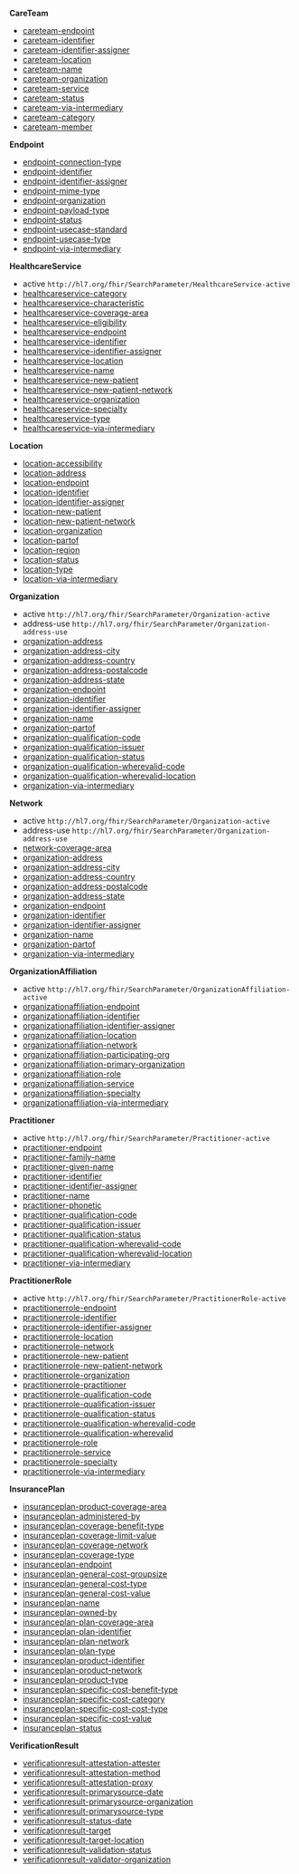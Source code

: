 
**CareTeam**

- [careteam-endpoint](SearchParameter-searchparameter-careteam-endpoint.html)
- [careteam-identifier](SearchParameter-searchparameter-careteam-identifier.html)
- [careteam-identifier-assigner](SearchParameter-searchparameter-careteam-identifier-assigner.html)
- [careteam-location](SearchParameter-searchparameter-careteam-location.html)
- [careteam-name](SearchParameter-searchparameter-careteam-name.html)
- [careteam-organization](SearchParameter-searchparameter-careteam-organization.html)
- [careteam-service](SearchParameter-searchparameter-careteam-service.html)
- [careteam-status](SearchParameter-searchparameter-careteam-status.html)
- [careteam-via-intermediary](SearchParameter-searchparameter-careteam-via-intermediary.html)
- [careteam-category](SearchParameter-searchparameter-careteam-category.html)
- [careteam-member](SearchParameter-searchparameter-careteam-member.html)

**Endpoint**

- [endpoint-connection-type](SearchParameter-searchparameter-endpoint-connection-type.html)
- [endpoint-identifier](SearchParameter-searchparameter-endpoint-identifier.html)
- [endpoint-identifier-assigner](SearchParameter-searchparameter-endpoint-identifier-assigner.html)
- [endpoint-mime-type](SearchParameter-searchparameter-endpoint-mime-type.html)
- [endpoint-organization](SearchParameter-searchparameter-endpoint-organization.html)
- [endpoint-payload-type](SearchParameter-searchparameter-endpoint-payload-type.html)
- [endpoint-status](SearchParameter-searchparameter-endpoint-status.html)
- [endpoint-usecase-standard](SearchParameter-searchparameter-endpoint-usecase-standard.html)
- [endpoint-usecase-type](SearchParameter-searchparameter-endpoint-usecase-type.html)
- [endpoint-via-intermediary](SearchParameter-searchparameter-endpoint-via-intermediary.html)

**HealthcareService**

- active `http://hl7.org/fhir/SearchParameter/HealthcareService-active`
- [healthcareservice-category](SearchParameter-searchparameter-healthcareservice-category.html)
- [healthcareservice-characteristic](SearchParameter-searchparameter-healthcareservice-characteristic.html)
- [healthcareservice-coverage-area](SearchParameter-searchparameter-healthcareservice-coverage-area.html)
- [healthcareservice-eligibility](SearchParameter-searchparameter-healthcareservice-eligibility.html)
- [healthcareservice-endpoint](SearchParameter-searchparameter-healthcareservice-endpoint.html)
- [healthcareservice-identifier](SearchParameter-searchparameter-healthcareservice-identifier.html)
- [healthcareservice-identifier-assigner](SearchParameter-searchparameter-healthcareservice-identifier-assigner.html)
- [healthcareservice-location](SearchParameter-searchparameter-healthcareservice-location.html)
- [healthcareservice-name](SearchParameter-searchparameter-healthcareservice-name.html)
- [healthcareservice-new-patient](SearchParameter-searchparameter-healthcareservice-new-patient.html)
- [healthcareservice-new-patient-network](SearchParameter-searchparameter-healthcareservice-new-patient-network.html)
- [healthcareservice-organization](SearchParameter-searchparameter-healthcareservice-organization.html)
- [healthcareservice-specialty](SearchParameter-searchparameter-healthcareservice-specialty.html)
- [healthcareservice-type](SearchParameter-searchparameter-healthcareservice-type.html)
- [healthcareservice-via-intermediary](SearchParameter-searchparameter-healthcareservice-via-intermediary.html)

**Location**

- [location-accessibility](SearchParameter-searchparameter-location-accessibility.html)
- [location-address](SearchParameter-searchparameter-location-address.html)
- [location-endpoint](SearchParameter-searchparameter-location-endpoint.html)
- [location-identifier](SearchParameter-searchparameter-location-identifier.html)
- [location-identifier-assigner](SearchParameter-searchparameter-location-identifier-assigner.html)
- [location-new-patient](SearchParameter-searchparameter-location-new-patient.html)
- [location-new-patient-network](SearchParameter-searchparameter-location-new-patient-network.html)
- [location-organization](SearchParameter-searchparameter-location-organization.html)
- [location-partof](SearchParameter-searchparameter-location-partof.html)
- [location-region](SearchParameter-searchparameter-location-region.html)
- [location-status](SearchParameter-searchparameter-location-status.html)
- [location-type](SearchParameter-searchparameter-location-type.html)
- [location-via-intermediary](SearchParameter-searchparameter-location-via-intermediary.html)

**Organization**

- active `http://hl7.org/fhir/SearchParameter/Organization-active`
- address-use `http://hl7.org/fhir/SearchParameter/Organization-address-use`
- [organization-address](SearchParameter-searchparameter-organization-address.html)
- [organization-address-city](SearchParameter-searchparameter-organization-address-city.html)
- [organization-address-country](SearchParameter-searchparameter-organization-address-country.html)
- [organization-address-postalcode](SearchParameter-searchparameter-organization-address-postalcode.html)
- [organization-address-state](SearchParameter-searchparameter-organization-address-state.html)
- [organization-endpoint](SearchParameter-searchparameter-organization-endpoint.html)
- [organization-identifier](SearchParameter-searchparameter-organization-identifier.html)
- [organization-identifier-assigner](SearchParameter-searchparameter-organization-identifier-assigner.html)
- [organization-name](SearchParameter-searchparameter-organization-name.html)
- [organization-partof](SearchParameter-searchparameter-organization-partof.html)
- [organization-qualification-code](SearchParameter-searchparameter-organization-qualification-code.html)
- [organization-qualification-issuer](SearchParameter-searchparameter-organization-qualification-issuer.html)
- [organization-qualification-status](SearchParameter-searchparameter-organization-qualification-status.html)
- [organization-qualification-wherevalid-code](SearchParameter-searchparameter-organization-qualification-wherevalid-code.html)
- [organization-qualification-wherevalid-location](SearchParameter-searchparameter-organization-qualification-wherevalid-location.html)
- [organization-via-intermediary](SearchParameter-searchparameter-organization-via-intermediary.html)

**Network**

- active `http://hl7.org/fhir/SearchParameter/Organization-active`
- address-use `http://hl7.org/fhir/SearchParameter/Organization-address-use`
- [network-coverage-area](SearchParameter-searchparameter-network-coverage-area.html)
- [organization-address](SearchParameter-searchparameter-organization-address.html)
- [organization-address-city](SearchParameter-searchparameter-organization-address-city.html)
- [organization-address-country](SearchParameter-searchparameter-organization-address-country.html)
- [organization-address-postalcode](SearchParameter-searchparameter-organization-address-postalcode.html)
- [organization-address-state](SearchParameter-searchparameter-organization-address-state.html)
- [organization-endpoint](SearchParameter-searchparameter-organization-endpoint.html)
- [organization-identifier](SearchParameter-searchparameter-organization-identifier.html)
- [organization-identifier-assigner](SearchParameter-searchparameter-organization-identifier-assigner.html)
- [organization-name](SearchParameter-searchparameter-organization-name.html)
- [organization-partof](SearchParameter-searchparameter-organization-partof.html)
- [organization-via-intermediary](SearchParameter-searchparameter-organization-via-intermediary.html)

**OrganizationAffiliation**

- active `http://hl7.org/fhir/SearchParameter/OrganizationAffiliation-active`
- [organizationaffiliation-endpoint](SearchParameter-searchparameter-organizationaffiliation-endpoint.html)
- [organizationaffiliation-identifier](SearchParameter-searchparameter-organizationaffiliation-identifier.html)
- [organizationaffiliation-identifier-assigner](SearchParameter-searchparameter-organizationaffiliation-identifier-assigner.html)
- [organizationaffiliation-location](SearchParameter-searchparameter-organizationaffiliation-location.html)
- [organizationaffiliation-network](SearchParameter-searchparameter-organizationaffiliation-network.html)
- [organizationaffiliation-participating-org](SearchParameter-searchparameter-organizationaffiliation-participating-org.html)
- [organizationaffiliation-primary-organization](SearchParameter-searchparameter-organizationaffiliation-primary-organization.html)
- [organizationaffiliation-role](SearchParameter-searchparameter-organizationaffiliation-role.html)
- [organizationaffiliation-service](SearchParameter-searchparameter-organizationaffiliation-service.html)
- [organizationaffiliation-specialty](SearchParameter-searchparameter-organizationaffiliation-specialty.html)
- [organizationaffiliation-via-intermediary](SearchParameter-searchparameter-organizationaffiliation-via-intermediary.html)

**Practitioner**

- active `http://hl7.org/fhir/SearchParameter/Practitioner-active`
- [practitioner-endpoint](SearchParameter-searchparameter-practitioner-endpoint.html)
- [practitioner-family-name](SearchParameter-searchparameter-practitioner-family-name.html)
- [practitioner-given-name](SearchParameter-searchparameter-practitioner-given-name.html)
- [practitioner-identifier](SearchParameter-searchparameter-practitioner-identifier.html)
- [practitioner-identifier-assigner](SearchParameter-searchparameter-practitioner-identifier-assigner.html)
- [practitioner-name](SearchParameter-searchparameter-practitioner-name.html)
- [practitioner-phonetic](SearchParameter-searchparameter-practitioner-phonetic.html)
- [practitioner-qualification-code](SearchParameter-searchparameter-practitioner-qualification-code.html)
- [practitioner-qualification-issuer](SearchParameter-searchparameter-practitioner-qualification-issuer.html)
- [practitioner-qualification-status](SearchParameter-searchparameter-practitioner-qualification-status.html)
- [practitioner-qualification-wherevalid-code](SearchParameter-searchparameter-practitioner-qualification-wherevalid-code.html)
- [practitioner-qualification-wherevalid-location](SearchParameter-searchparameter-practitioner-qualification-wherevalid-location.html)
- [practitioner-via-intermediary](SearchParameter-searchparameter-practitioner-via-intermediary.html)

**PractitionerRole**

- active `http://hl7.org/fhir/SearchParameter/PractitionerRole-active`
- [practitionerrole-endpoint](SearchParameter-searchparameter-practitionerrole-endpoint.html)
- [practitionerrole-identifier](SearchParameter-searchparameter-practitionerrole-identifier.html)
- [practitionerrole-identifier-assigner](SearchParameter-searchparameter-practitionerrole-identifier-assigner.html)
- [practitionerrole-location](SearchParameter-searchparameter-practitionerrole-location.html)
- [practitionerrole-network](SearchParameter-searchparameter-practitionerrole-network.html)
- [practitionerrole-new-patient](SearchParameter-searchparameter-practitionerrole-new-patient.html)
- [practitionerrole-new-patient-network](SearchParameter-searchparameter-practitionerrole-new-patient-network.html)
- [practitionerrole-organization](SearchParameter-searchparameter-practitionerrole-organization.html)
- [practitionerrole-practitioner](SearchParameter-searchparameter-practitionerrole-practitioner.html)
- [practitionerrole-qualification-code](SearchParameter-searchparameter-practitionerrole-qualification-code.html)
- [practitionerrole-qualification-issuer](SearchParameter-searchparameter-practitionerrole-qualification-issuer.html)
- [practitionerrole-qualification-status](SearchParameter-searchparameter-practitionerrole-qualification-status.html)
- [practitionerrole-qualification-wherevalid-code](SearchParameter-searchparameter-practitionerrole-qualification-wherevalid-code.html)
- [practitionerrole-qualification-wherevalid](SearchParameter-searchparameter-practitionerrole-qualification-wherevalid.html)
- [practitionerrole-role](SearchParameter-searchparameter-practitionerrole-role.html)
- [practitionerrole-service](SearchParameter-searchparameter-practitionerrole-service.html)
- [practitionerrole-specialty](SearchParameter-searchparameter-practitionerrole-specialty.html)
- [practitionerrole-via-intermediary](SearchParameter-searchparameter-practitionerrole-via-intermediary.html)

**InsurancePlan**

- [insuranceplan-product-coverage-area](SearchParameter-searchparameter-insuranceplan-product-coverage-area.html)
- [insuranceplan-administered-by](SearchParameter-searchparameter-insuranceplan-administered-by.html)
- [insuranceplan-coverage-benefit-type](SearchParameter-searchparameter-insuranceplan-coverage-benefit-type.html)
- [insuranceplan-coverage-limit-value](SearchParameter-searchparameter-insuranceplan-coverage-limit-value.html)
- [insuranceplan-coverage-network](SearchParameter-searchparameter-insuranceplan-coverage-network.html)
- [insuranceplan-coverage-type](SearchParameter-searchparameter-insuranceplan-coverage-type.html)
- [insuranceplan-endpoint](SearchParameter-searchparameter-insuranceplan-endpoint.html)
- [insuranceplan-general-cost-groupsize](SearchParameter-searchparameter-insuranceplan-general-cost-groupsize.html)
- [insuranceplan-general-cost-type](SearchParameter-searchparameter-insuranceplan-general-cost-type.html)
- [insuranceplan-general-cost-value](SearchParameter-searchparameter-insuranceplan-general-cost-value.html)
- [insuranceplan-name](SearchParameter-searchparameter-insuranceplan-name.html)
- [insuranceplan-owned-by](SearchParameter-searchparameter-insuranceplan-owned-by.html)
- [insuranceplan-plan-coverage-area](SearchParameter-searchparameter-insuranceplan-plan-coverage-area.html)
- [insuranceplan-plan-identifier](SearchParameter-searchparameter-insuranceplan-plan-identifier.html)
- [insuranceplan-plan-network](SearchParameter-searchparameter-insuranceplan-plan-network.html)
- [insuranceplan-plan-type](SearchParameter-searchparameter-insuranceplan-plan-type.html)
- [insuranceplan-product-identifier](SearchParameter-searchparameter-insuranceplan-product-identifier.html)
- [insuranceplan-product-network](SearchParameter-searchparameter-insuranceplan-product-network.html)
- [insuranceplan-product-type](SearchParameter-searchparameter-insuranceplan-product-type.html)
- [insuranceplan-specific-cost-benefit-type](SearchParameter-searchparameter-insuranceplan-specific-cost-benefit-type.html)
- [insuranceplan-specific-cost-category](SearchParameter-searchparameter-insuranceplan-specific-cost-category.html)
- [insuranceplan-specific-cost-cost-type](SearchParameter-searchparameter-insuranceplan-specific-cost-cost-type.html)
- [insuranceplan-specific-cost-value](SearchParameter-searchparameter-insuranceplan-specific-cost-value.html)
- [insuranceplan-status](SearchParameter-searchparameter-insuranceplan-status.html)

**VerificationResult**

- [verificationresult-attestation-attester](SearchParameter-searchparameter-verificationresult-attestation-attester.html)
- [verificationresult-attestation-method](SearchParameter-searchparameter-verificationresult-attestation-method.html)
- [verificationresult-attestation-proxy](SearchParameter-searchparameter-verificationresult-attestation-proxy.html)
- [verificationresult-primarysource-date](SearchParameter-searchparameter-verificationresult-primarysource-date.html)
- [verificationresult-primarysource-organization](SearchParameter-searchparameter-verificationresult-primarysource-organization.html)
- [verificationresult-primarysource-type](SearchParameter-searchparameter-verificationresult-primarysource-type.html)
- [verificationresult-status-date](SearchParameter-searchparameter-verificationresult-status-date.html)
- [verificationresult-target](SearchParameter-searchparameter-verificationresult-target.html)
- [verificationresult-target-location](SearchParameter-searchparameter-verificationresult-target-location.html)
- [verificationresult-validation-status](SearchParameter-searchparameter-verificationresult-validation-status.html)
- [verificationresult-validator-organization](SearchParameter-searchparameter-verificationresult-validator-organization.html)
